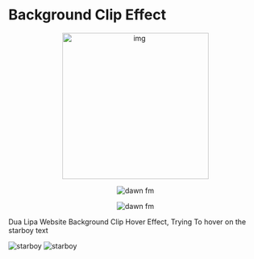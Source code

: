 <h1>Background Clip Effect</h1>

<p align="center">
  <img src="https://iili.io/XSA0gt.md.png" width='290px' alt="img"/>
</p>

<p align="center">
  <img src="https://dcbadge.vercel.app/api/shield/509271102653202433" alt="dawn fm"/> 
</p>

<p align="center">
  <img src="https://img.shields.io/badge/code_style-XO-ff0000.svg" alt="dawn fm"/>
</p>

<p>Dua Lipa Website Background Clip Hover Effect, Trying To hover on the starboy text</p>

<img src='https://iili.io/SrO1Js.png' alt='starboy'/>
<img src='https://iili.io/SrOXX2.png' alt='starboy'/>
